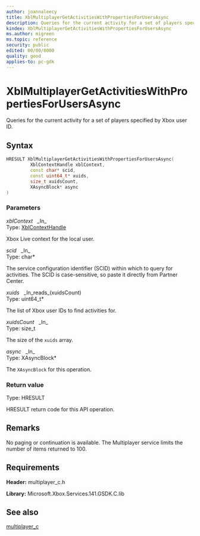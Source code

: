 ```yaml
---
author: joannaleecy
title: XblMultiplayerGetActivitiesWithPropertiesForUsersAsync
description: Queries for the current activity for a set of players specified by Xbox user ID.
kindex: XblMultiplayerGetActivitiesWithPropertiesForUsersAsync
ms.author: migreen
ms.topic: reference
security: public
edited: 00/00/0000
quality: good
applies-to: pc-gdk
---
```


# XblMultiplayerGetActivitiesWithPropertiesForUsersAsync  

Queries for the current activity for a set of players specified by Xbox user ID.  

## Syntax  
  
```cpp
HRESULT XblMultiplayerGetActivitiesWithPropertiesForUsersAsync(  
         XblContextHandle xblContext,  
         const char* scid,  
         const uint64_t* xuids,  
         size_t xuidsCount,  
         XAsyncBlock* async  
)  
```  
  
### Parameters  
  
*xblContext* &nbsp;&nbsp;\_In\_  
Type: [XblContextHandle](../../types_c/handles/xblcontexthandle.md)  
  
Xbox Live context for the local user.  
  
*scid* &nbsp;&nbsp;\_In\_  
Type: char*  
  
The service configuration identifier (SCID) within which to query for activities. The SCID is case-sensitive, so paste it directly from Partner Center.  
  
*xuids* &nbsp;&nbsp;\_In\_reads\_(xuidsCount)  
Type: uint64_t*  
  
The list of Xbox user IDs to find activities for.  
  
*xuidsCount* &nbsp;&nbsp;\_In\_  
Type: size_t  
  
The size of the `xuids` array.  
  
*async* &nbsp;&nbsp;\_In\_  
Type: XAsyncBlock*  
  
The `XAsyncBlock` for this operation.  
  
  
### Return value  
Type: HRESULT
  
HRESULT return code for this API operation.
  
## Remarks  
  
No paging or continuation is available. The Multiplayer service limits the number of items returned to 100.
  
## Requirements  
  
**Header:** multiplayer_c.h
  
**Library:** Microsoft.Xbox.Services.141.GSDK.C.lib
  
## See also  
[multiplayer_c](../multiplayer_c_members.md)  
  
  